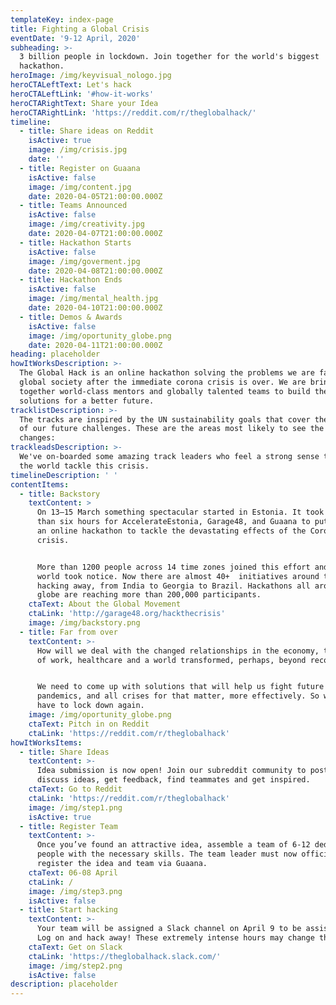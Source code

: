 ```yaml
---
templateKey: index-page
title: Fighting a Global Crisis
eventDate: '9-12 April, 2020'
subheading: >-
  3 billion people in lockdown. Join together for the world's biggest
  hackathon.  
heroImage: /img/keyvisual_nologo.jpg
heroCTALeftText: Let's hack
heroCTALeftLink: '#how-it-works'
heroCTARightText: Share your Idea
heroCTARightLink: 'https://reddit.com/r/theglobalhack/'
timeline:
  - title: Share ideas on Reddit
    isActive: true
    image: /img/crisis.jpg
    date: ''
  - title: Register on Guaana
    isActive: false
    image: /img/content.jpg
    date: 2020-04-05T21:00:00.000Z
  - title: Teams Announced
    isActive: false
    image: /img/creativity.jpg
    date: 2020-04-07T21:00:00.000Z
  - title: Hackathon Starts
    isActive: false
    image: /img/goverment.jpg
    date: 2020-04-08T21:00:00.000Z
  - title: Hackathon Ends
    isActive: false
    image: /img/mental_health.jpg
    date: 2020-04-10T21:00:00.000Z
  - title: Demos & Awards
    isActive: false
    image: /img/oportunity_globe.png
    date: 2020-04-11T21:00:00.000Z
heading: placeholder
howItWorksDescription: >-
  The Global Hack is an online hackathon solving the problems we are facing as a
  global society after the immediate corona crisis is over. We are bringing
  together world-class mentors and globally talented teams to build the
  solutions for a better future. 
tracklistDescription: >-
  The tracks are inspired by the UN sustainability goals that cover the majority
  of our future challenges. These are the areas most likely to see the biggest
  changes:
trackleadsDescription: >-
  We've on-boarded some amazing track leaders who feel a strong sense to help
  the world tackle this crisis.
timelineDescription: ' '
contentItems:
  - title: Backstory
    textContent: >
      On 13–15 March something spectacular started in Estonia. It took fewer
      than six hours for AccelerateEstonia, Garage48, and Guaana to put together
      an online hackathon to tackle the devastating effects of the Coronavirus
      crisis. 


      More than 1200 people across 14 time zones joined this effort and the
      world took notice. Now there are almost 40+  initiatives around the globe
      hacking away, from India to Georgia to Brazil. Hackathons all around the
      globe are reaching more than 200,000 participants.
    ctaText: About the Global Movement
    ctaLink: 'http://garage48.org/hackthecrisis'
    image: /img/backstory.png
  - title: Far from over
    textContent: >-
      How will we deal with the changed relationships in the economy, the future
      of work, healthcare and a world transformed, perhaps, beyond recognition? 


      We need to come up with solutions that will help us fight future
      pandemics, and all crises for that matter, more effectively. So we never
      have to lock down again.
    image: /img/oportunity_globe.png
    ctaText: Pitch in on Reddit
    ctaLink: 'https://reddit.com/r/theglobalhack'
howItWorksItems:
  - title: Share Ideas
    textContent: >-
      Idea submission is now open! Join our subreddit community to post and
      discuss ideas, get feedback, find teammates and get inspired.
    ctaText: Go to Reddit
    ctaLink: 'https://reddit.com/r/theglobalhack'
    image: /img/step1.png
    isActive: true
  - title: Register Team
    textContent: >-
      Once you’ve found an attractive idea, assemble a team of 6-12 dedicated
      people with the necessary skills. The team leader must now officially
      register the idea and team via Guaana.
    ctaText: 06-08 April
    ctaLink: /
    image: /img/step3.png
    isActive: false
  - title: Start hacking
    textContent: >-
      Your team will be assigned a Slack channel on April 9 to be assisted via.
      Log on and hack away! These extremely intense hours may change the world!
    ctaText: Get on Slack
    ctaLink: 'https://theglobalhack.slack.com/'
    image: /img/step2.png
    isActive: false
description: placeholder
---
```

